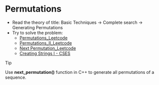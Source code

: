 # Permutations

- Read the theory of title: Basic Techniques -> Complete search -> Generating Permutations
- Try to solve the problem: 
    + [Permutations_Leetcode](https://leetcode.com/problems/permutations/)
    + [Permutations_II_Leetcode](https://leetcode.com/problems/permutations-ii/)
    + [Next Permutation_Leetcode](https://leetcode.com/problems/next-permutation/)
    + [Creating Strings I - CSES](https://cses.fi/problemset/task/1622)

> [!TIP]
> Use **next_permutation()** function in C++ to generate all permutations of a sequence.